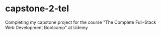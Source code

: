 # capstone-2-tel
Completing my capstone project for the course "The Complete Full-Stack Web Development Bootcamp" at Udemy
